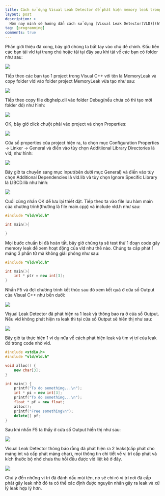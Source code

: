 ```yaml
---
title: Cách sử dụng Visual Leak Detector để phát hiện memory leak trong Visual C++
layout: post
description: >
  Hôm nay mình sẽ hướng dẩn cách sử dụng [Visual Leak Detector(VLD)](https://kinddragon.github.io/vld/) để phát hiện memory leak trong chương trình Visual C++. Hiểu một cách đơn giản, memory leak là bug và nó không làm chương trình bị crash lúc runtime nhưng nó lại ảnh hướng tới tài nguyên hệ thống, xảy ra khi bộ nhớ ở heap được cấp phát nhưng quên giải phóng. Phát hiện memory leak là công việc hết sức khó khăng nếu ta không nắm rỏ về con trỏ và cấp phát động trong C++, nhưng may thay công cụ vld đã được xây dựng để hổ trợ cho việc xác định memory leak trong Visual C++ nhờ đó việc phát hiện leak trở nên đơn giản và trực quan hơn.
tag: [programming]
comments: true
---
```


Phần giới thiệu đã xong, bây giờ chúng ta bắt tay vào chủ đề chính. Đầu tiền các bạn tải vld tại trang chủ hoặc tải tại [đây](http://1drv.ms/1EiU8ZW) sau khi tải về các bạn có folder như sau:

![](https://4.bp.blogspot.com/-MgPb296msew/Vd3teWdbqiI/AAAAAAAANmQ/20Gc_Drjbls/s1600/Capture.PNG)

Tiếp theo các bạn tạo 1 project trong Visual C++ với tên là MemoryLeak và copy folder vld vào folder project MemoryLeak vừa tạo như sau:

![](https://2.bp.blogspot.com/-A27y1oImdwQ/Vd3t9onrySI/AAAAAAAANmY/VVb-a0Hx_HQ/s1600/Capture.PNG)

Tiếp theo copy file dbghelp.dll vào folder Debug(nếu chưa có thì tạo mới folder đó) như hình:

![](https://1.bp.blogspot.com/-Lniwg0whAVE/VeP2FOC5cbI/AAAAAAAANnw/2pRqp_YbynU/s1600/Capture.PNG)

OK, bây giờ click chuột phải vào project và chọn Properties:

![](https://4.bp.blogspot.com/-UUpZcJM5iBA/Vd3uc4DemuI/AAAAAAAANmg/w6ET4wZiMZw/s1600/Untitled.png)

Cửa sổ properties của project hiện ra, ta chọn mục Configuration Properties -> Linker -> General và điền vào tùy chọn Additiional Library Directories là vld; như hình:

![](https://2.bp.blogspot.com/-g7EEt8m1Iaw/Vd3u_wW5HmI/AAAAAAAANmo/SP9JdrpRufE/s1600/Capture.PNG)

Bây giờ ta chuyển sang mục Input(bên dưới mục General) và điền vào tùy chọn Additional Dependencies là vld.lib và tùy chọn Ignore Specific Library là LIBCD.lib như hình:

![](https://4.bp.blogspot.com/-SVBJe7GyqUE/Vd3vkA-hxUI/AAAAAAAANmw/Rqmc51mNegA/s1600/Capture.PNG)

Cuối cùng nhấn OK để lưu lại thiết đặt. Tiếp theo ta vào file lưu hàm main của chương trình(thường là file main.cpp) và include vld.h như sau:

```cpp
#include "vld/vld.h"

int main(){

}
```

Mọi bước chuẩn bị đã hoàn tất, bây giờ chúng ta sẽ test thử 1 đoạn code gây memory leak để xem hoạt động của vld như thế nào. Chúng ta cấp phát 1 mảng 3 phần tử mà không giải phóng như sau:

```cpp
#include "vld/vld.h"

int main(){
    int * ptr = new int[3];
}
```

Nhấn F5 và đợi chương trình kết thúc sau đó xem kết quả ở cửa sổ Output của Visual C++ như bên dưới:

![](https://1.bp.blogspot.com/-TIvZUOzyRIE/Vd3xgJ7Vt2I/AAAAAAAANm8/LsFBcVEfW50/s1600/Capture.PNG)

Visual Leak Detector  đã phát hiện ra 1 leak và thông bao ra ở cửa sổ Output. Nếu vld không phát hiện ra leak thì tại cửa sổ Output sẽ hiển thị như sau:

![](https://4.bp.blogspot.com/-jQf7vOh4ypk/Vd3x_c1oeWI/AAAAAAAANnE/V08VkVzh9NA/s1600/Capture.PNG)

Bây giờ ta thực hiện 1 ví dụ nữa về cách phát hiện leak và tìm vị trí của leak đó trong code nhờ vld. 

```cpp
#include <stdio.h>
#include "vld/vld.h"

void alloc() {
    new char[3];
}

int main() {
    printf("To do something...\n");
    int * pi = new int[3];
    printf("To do something...\n");
    float * pf = new float;
    alloc();
    printf("Free something\n");
    delete[] pf;
}
```

Sau khi nhấn F5 ta thấy ở cửa sổ Output hiển thị như sau:

![](https://4.bp.blogspot.com/-wzbhN5Q5aBg/VeP2dQpVoqI/AAAAAAAANn4/5iQbe8XlQfQ/s1600/Capture.PNG)

Visual Leak Detector thông báo rằng đã phát hiện ra 2 leaks(cấp phát cho mảng int và cấp phát mảng char), mọi thông tin chi tiết về vị trí cấp phát và kích thước bộ nhớ chưa thu hồi đều được vld liệt kê ở đây.

![](https://1.bp.blogspot.com/-rw5D_rbmw6E/VeP3T1ykjVI/AAAAAAAANoE/YjvxWPQIngc/s1600/Capture.PNG)

Chú ý đến những vị trí đã đánh dấu mủi tên, nó sẽ chỉ rỏ vị trí nơi đã cấp phát gây leak nhờ đó ta có thể xác định được nguyên nhân gây ra leak và xử lý leak hợp lý hơn.